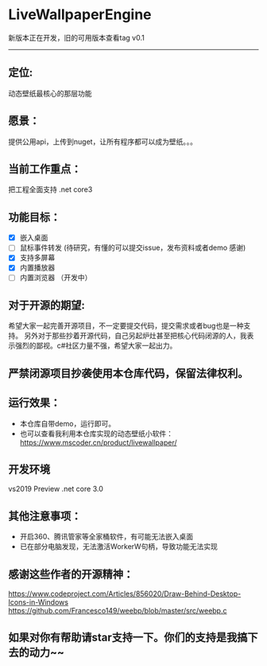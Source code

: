 # LiveWallpaperEngine

新版本正在开发，旧的可用版本查看tag v0.1

---

## 定位:
  动态壁纸最核心的那层功能

## 愿景：
提供公用api，上传到nuget，让所有程序都可以成为壁纸。。。

## 当前工作重点：
把工程全面支持 .net core3

## 功能目标：
- [x] 嵌入桌面
- [ ] 鼠标事件转发 (待研究，有懂的可以提交issue，发布资料或者demo 感谢)
- [x] 支持多屏幕
- [x] 内置播放器
- [ ] 内置浏览器 （开发中）

## 对于开源的期望:
希望大家一起完善开源项目，不一定要提交代码，提交需求或者bug也是一种支持。
另外对于那些抄着开源代码，自己另起炉灶甚至把核心代码闭源的人，我表示强烈的鄙视。c#社区力量不强，希望大家一起出力。

## 严禁闭源项目抄袭使用本仓库代码，保留法律权利。

## 运行效果：
* 本仓库自带demo，运行即可。  
* 也可以查看我利用本仓库实现的动态壁纸小软件：   
https://www.mscoder.cn/product/livewallpaper/

## 开发环境
vs2019 Preview
.net core 3.0

## 其他注意事项：
* 开启360、腾讯管家等全家桶软件，有可能无法嵌入桌面
* 已在部分电脑发现，无法激活WorkerW句柄，导致功能无法实现

## 感谢这些作者的开源精神：
https://www.codeproject.com/Articles/856020/Draw-Behind-Desktop-Icons-in-Windows  
https://github.com/Francesco149/weebp/blob/master/src/weebp.c  

## 如果对你有帮助请star支持一下。你们的支持是我搞下去的动力~~

